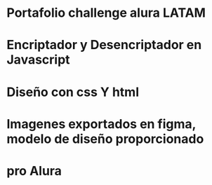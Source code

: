 # Portafolio challenge alura LATAM
# Encriptador y Desencriptador en Javascript
# Diseño con css Y html
# Imagenes exportados en figma, modelo de diseño proporcionado
# pro Alura
